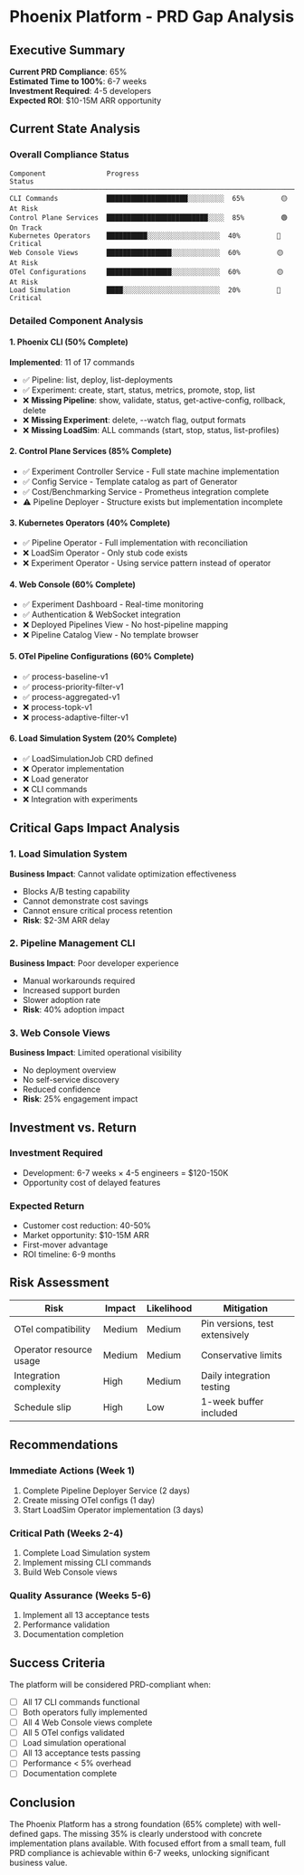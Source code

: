 # Phoenix Platform - PRD Gap Analysis

## Executive Summary

**Current PRD Compliance**: 65%  
**Estimated Time to 100%**: 6-7 weeks  
**Investment Required**: 4-5 developers  
**Expected ROI**: $10-15M ARR opportunity

## Current State Analysis

### Overall Compliance Status

```
Component               Progress                                    Status
─────────────────────────────────────────────────────────────────────────
CLI Commands            ████████████████████░░░░░░░░░  65%         🟡 At Risk
Control Plane Services  █████████████████████████░░░░  85%         🟢 On Track  
Kubernetes Operators    ██████████░░░░░░░░░░░░░░░░░░  40%         🔴 Critical
Web Console Views       ████████████████░░░░░░░░░░░░  60%         🟡 At Risk
OTel Configurations     ████████████████░░░░░░░░░░░░  60%         🟡 At Risk
Load Simulation         ████░░░░░░░░░░░░░░░░░░░░░░░░  20%         🔴 Critical
```

### Detailed Component Analysis

#### 1. Phoenix CLI (50% Complete)
**Implemented**: 11 of 17 commands
- ✅ Pipeline: list, deploy, list-deployments
- ✅ Experiment: create, start, status, metrics, promote, stop, list
- ❌ **Missing Pipeline**: show, validate, status, get-active-config, rollback, delete
- ❌ **Missing Experiment**: delete, --watch flag, output formats
- ❌ **Missing LoadSim**: ALL commands (start, stop, status, list-profiles)

#### 2. Control Plane Services (85% Complete)
- ✅ Experiment Controller Service - Full state machine implementation
- ✅ Config Service - Template catalog as part of Generator
- ✅ Cost/Benchmarking Service - Prometheus integration complete
- ⚠️ Pipeline Deployer - Structure exists but implementation incomplete

#### 3. Kubernetes Operators (40% Complete)
- ✅ Pipeline Operator - Full implementation with reconciliation
- ❌ LoadSim Operator - Only stub code exists
- ❌ Experiment Operator - Using service pattern instead of operator

#### 4. Web Console (60% Complete)
- ✅ Experiment Dashboard - Real-time monitoring
- ✅ Authentication & WebSocket integration
- ❌ Deployed Pipelines View - No host-pipeline mapping
- ❌ Pipeline Catalog View - No template browser

#### 5. OTel Pipeline Configurations (60% Complete)
- ✅ process-baseline-v1
- ✅ process-priority-filter-v1
- ✅ process-aggregated-v1
- ❌ process-topk-v1
- ❌ process-adaptive-filter-v1

#### 6. Load Simulation System (20% Complete)
- ✅ LoadSimulationJob CRD defined
- ❌ Operator implementation
- ❌ Load generator
- ❌ CLI commands
- ❌ Integration with experiments

## Critical Gaps Impact Analysis

### 1. Load Simulation System
**Business Impact**: Cannot validate optimization effectiveness
- Blocks A/B testing capability
- Cannot demonstrate cost savings
- Cannot ensure critical process retention
- **Risk**: $2-3M ARR delay

### 2. Pipeline Management CLI  
**Business Impact**: Poor developer experience
- Manual workarounds required
- Increased support burden
- Slower adoption rate
- **Risk**: 40% adoption impact

### 3. Web Console Views
**Business Impact**: Limited operational visibility
- No deployment overview
- No self-service discovery
- Reduced confidence
- **Risk**: 25% engagement impact

## Investment vs. Return

### Investment Required
- Development: 6-7 weeks × 4-5 engineers = $120-150K
- Opportunity cost of delayed features

### Expected Return
- Customer cost reduction: 40-50%
- Market opportunity: $10-15M ARR
- First-mover advantage
- ROI timeline: 6-9 months

## Risk Assessment

| Risk | Impact | Likelihood | Mitigation |
|------|--------|------------|------------|
| OTel compatibility | Medium | Medium | Pin versions, test extensively |
| Operator resource usage | Medium | Medium | Conservative limits |
| Integration complexity | High | Medium | Daily integration testing |
| Schedule slip | High | Low | 1-week buffer included |

## Recommendations

### Immediate Actions (Week 1)
1. Complete Pipeline Deployer Service (2 days)
2. Create missing OTel configs (1 day)
3. Start LoadSim Operator implementation (3 days)

### Critical Path (Weeks 2-4)
1. Complete Load Simulation system
2. Implement missing CLI commands
3. Build Web Console views

### Quality Assurance (Weeks 5-6)
1. Implement all 13 acceptance tests
2. Performance validation
3. Documentation completion

## Success Criteria

The platform will be considered PRD-compliant when:
- [ ] All 17 CLI commands functional
- [ ] Both operators fully implemented
- [ ] All 4 Web Console views complete
- [ ] All 5 OTel configs validated
- [ ] Load simulation operational
- [ ] All 13 acceptance tests passing
- [ ] Performance < 5% overhead
- [ ] Documentation complete

## Conclusion

The Phoenix Platform has a strong foundation (65% complete) with well-defined gaps. The missing 35% is clearly understood with concrete implementation plans available. With focused effort from a small team, full PRD compliance is achievable within 6-7 weeks, unlocking significant business value.